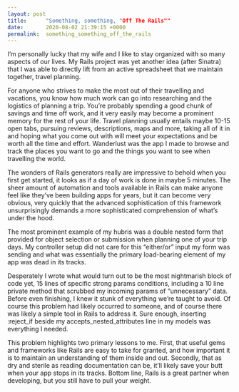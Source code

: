 ```yaml
---
layout: post
title:      "Something, something, "Off The Rails""
date:       2020-08-02 21:39:15 +0000
permalink:  something_something_off_the_rails
---
```



I’m personally lucky that my wife and I like to stay organized with so many aspects of our lives. My Rails project was yet another idea (after Sinatra) that I was able to directly lift from an active spreadsheet that we maintain together, travel planning.

For anyone who strives to make the most out of their travelling and vacations, you know how much work can go into researching and the logistics of planning a trip. You’re probably spending a good chunk of savings and time off work, and it very easily may become a prominent memory for the rest of your life. Travel planning usually entails maybe 10-15 open tabs, pursuing reviews, descriptions, maps and more, taking all of it in and hoping what you come out with will meet your expectations and be worth all the time and effort. Wanderlust was the app I made to browse and track the places you want to go and the things you want to see when travelling the world.

The wonders of Rails generators really are impressive to behold when you first get started, it looks as if a day of work is done in maybe 5 minutes. The sheer amount of automation and tools available in Rails can make anyone feel like they’ve been building apps for years, but it can become very obvious, very quickly that the advanced sophistication of this framework unsurprisingly demands a more sophisticated comprehension of what’s under the hood.

The most prominent example of my hubris was a double nested form that provided for object selection or submission when planning one of your trip days. My controller setup did not care for this “either/or” input my form was sending and what was essentially the primary load-bearing element of my app was dead in its tracks.

Desperately I wrote what would turn out to be the most nightmarish block of code yet, 15 lines of specific strong params conditions, including a 10 line private method that scrubbed my incoming params of “unnecessary” data. Before even finishing, I knew it stunk of everything we’re taught to avoid. Of course this problem had likely occurred to someone, and of course there was likely a simple tool in Rails to address it. Sure enough, inserting :reject_if beside my accepts_nested_attributes line in my models was everything I needed.

This problem highlights two primary lessons to me. First, that useful gems and frameworks like Rails are easy to take for granted, and how important it is to maintain an understanding of them inside and out. Secondly, that as dry and sterile as reading documentation can be, it’ll likely save your butt when your app stops in its tracks. Bottom line, Rails is a great partner when developing, but you still have to pull your weight.

